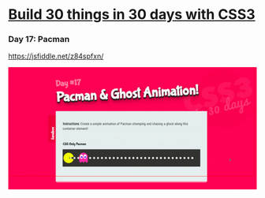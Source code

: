 # [Build 30 things in 30 days with CSS3][1]
[1]: https://codecollege.ca/p/css3-coding-challenge

### Day 17: Pacman

https://jsfiddle.net/z84spfxn/

![](./record.gif)

